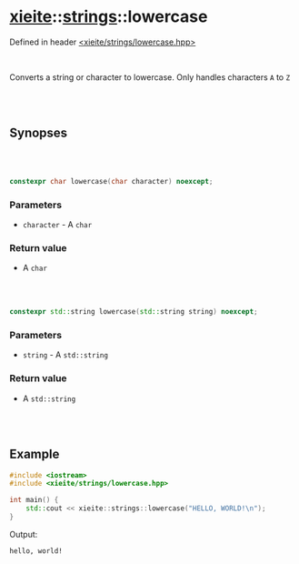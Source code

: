# [xieite](../xieite.md)::[strings](../strings.md)::lowercase
Defined in header [<xieite/strings/lowercase.hpp>](../../include/xieite/strings/lowercase.hpp)

<br/>

Converts a string or character to lowercase. Only handles characters `A` to `Z`

<br/><br/>

## Synopses

<br/><br/>

```cpp
constexpr char lowercase(char character) noexcept;
```
### Parameters
- `character` - A `char`
### Return value
- A `char`

<br/><br/>

```cpp
constexpr std::string lowercase(std::string string) noexcept;
```
### Parameters
- `string` - A `std::string`
### Return value
- A `std::string`

<br/><br/>

## Example
```cpp
#include <iostream>
#include <xieite/strings/lowercase.hpp>

int main() {
	std::cout << xieite::strings::lowercase("HELLO, WORLD!\n");
}
```
Output:
```
hello, world!
```
